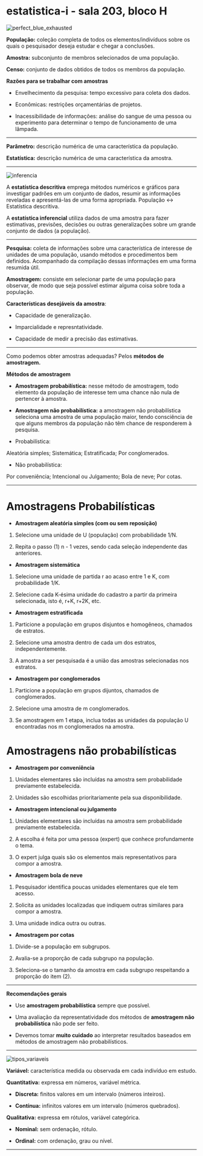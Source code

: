 # estatistica-i - sala 203, bloco H

![perfect_blue_exhausted](https://user-images.githubusercontent.com/128937668/233797435-e0085df8-32a6-4539-9f0c-25125d83501d.gif)

**População:** coleção completa de todos os elementos/indivíduos sobre os quais o pesquisador deseja estudar e chegar a conclusões.

**Amostra:** subconjunto de membros selecionados de uma população.

**Censo:** conjunto de dados obtidos de todos os membros da população.

**Razões para se trabalhar com amostras**

* Envelhecimento da pesquisa: tempo excessivo para coleta dos dados.

* Econômicas: restrições orçamentárias de projetos.

* Inacessibilidade de informações: análise do sangue de uma pessoa ou experimento para determinar o tempo de funcionamento de uma lâmpada.

---

**Parâmetro:** descrição numérica de uma característica da população.

**Estatística:** descrição numérica de uma característica da amostra.

---

![inferencia](https://user-images.githubusercontent.com/128937668/233797484-a1385857-5a38-405a-909d-2527813ab1f7.png)

A **estatística descritiva** emprega métodos numéricos e gráficos para investigar padrões em um conjunto de dados, resumir as informações reveladas e apresentá-las de uma forma apropriada. População <-> Estatística descritiva.

A **estatística inferencial** utiliza dados de uma amostra para fazer estimativas, previsões, decisões ou outras generalizações sobre um grande conjunto de dados (a população).

---

**Pesquisa:** coleta de informações sobre uma característica de interesse de unidades de uma população, usando métodos e procedimentos bem definidos. Acompanhado da compilação dessas informações em uma forma resumida útil.

**Amostragem:** consiste em selecionar parte de uma população para observar, de modo que seja possível estimar alguma coisa sobre toda a população.

**Características desejáveis da amostra**:

* Capacidade de generalização.

* Imparcialidade e represntatividade.

* Capacidade de medir a precisão das estimativas.

---

Como podemos obter amostras adequadas? Pelos **métodos de amostragem.**

**Métodos de amostragem**

* **Amostragem probabilística:** nesse método de amostragem, todo elemento da população de interesse tem uma chance não nula de pertencer à amostra.

* **Amostragem não probabilística:** a amostragem não probabilística seleciona uma amostra de uma população maior, tendo consciência de que alguns membros da população não têm chance de responderem à pesquisa.

* Probabilística:

Aleatória simples; Sistemática; Estratificada; Por conglomerados.

* Não probabilística:

Por conveniência; Intencional ou Julgamento; Bola de neve; Por cotas.

---

# Amostragens Probabilísticas

* **Amostragem aleatória simples (com ou sem reposição)**

1. Selecione uma unidade de U (população) com probabilidade 1/N.

2. Repita o passo (1) n - 1 vezes, sendo cada seleção independente das anteriores.

* **Amostragem sistemática**

1. Selecione uma unidade de partida r ao acaso entre 1 e K, com probabilidade 1/K.

2. Selecione cada K-ésima unidade do cadastro a partir da primeira selecionada, isto é, r+K, r+2K, etc.

* **Amostragem estratificada**

1. Particione a população em grupos disjuntos e homogêneos, chamados de estratos.

2. Selecione uma amostra dentro de cada um dos estratos, independentemente.

3. A amostra a ser pesquisada é a união das amostras selecionadas nos estratos.

* **Amostragem por conglomerados**

1. Particione a população em grupos dijuntos, chamados de conglomerados.


2. Selecione uma amostra de m conglomerados.

3. Se amostragem em 1 etapa, inclua todas as unidades da população U encontradas nos m conglomerados na amostra.

# Amostragens não probabilísticas

* **Amostragem por conveniência**

1. Unidades elementares são incluídas na amostra sem probabilidade previamente estabelecida.

2. Unidades são escolhidas prioritariamente pela sua disponibilidade.

* **Amostragem intencional ou julgamento**

1. Unidades elementares são incluídas na amostra sem probabilidade previamente estabelecida.

2. A escolha é feita por uma pessoa (expert) que conhece profundamente o tema.

3. O expert julga quais são os elementos mais representativos para compor a amostra.

* **Amostragem bola de neve**

1. Pesquisador identifica poucas unidades elementares que ele tem acesso.

2. Solicita as unidades localizadas que indiquem outras similares para compor a amostra.

3. Uma unidade indica outra ou outras.

* **Amostragem por cotas**

1. Divide-se a população em subgrupos.

2. Avalia-se a proporção de cada subgrupo na população.

3. Seleciona-se o tamanho da amostra em cada subgrupo respeitando a proporção do item (2).

---

**Recomendações gerais**

* Use **amostragem probabilística** sempre que possível.

* Uma avaliação da representatividade dos métodos de **amostragem não probabilística** não pode ser feito.

* Devemos tomar **muito cuidado** ao interpretar resultados baseados em métodos de amostragem não probabilísticos.

---

![tipos_variaveis](https://user-images.githubusercontent.com/128937668/233797498-34076fe3-77c0-4574-86e7-f07b36519d9c.png)

**Variável:** característica medida ou observada em cada indivíduo em estudo.

**Quantitativa:** expressa em números, variável métrica.

* **Discreta:** finitos valores em um intervalo (números inteiros).

* **Contínua:** infinitos valores em um intervalo (números quebrados).

**Qualitativa:** expressa em rótulos, variável categórica.

* **Nominal:** sem ordenação, rótulo.

* **Ordinal:** com ordenação, grau ou nível.

---

